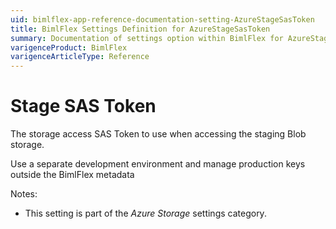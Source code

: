 ```yaml
---
uid: bimlflex-app-reference-documentation-setting-AzureStageSasToken
title: BimlFlex Settings Definition for AzureStageSasToken
summary: Documentation of settings option within BimlFlex for AzureStageSasToken
varigenceProduct: BimlFlex
varigenceArticleType: Reference
---
```


# Stage SAS Token

The storage access SAS Token to use when accessing the staging Blob storage.

Use a separate development environment and manage production keys outside the BimlFlex metadata

Notes:

* This setting is part of the *Azure Storage* settings category.

